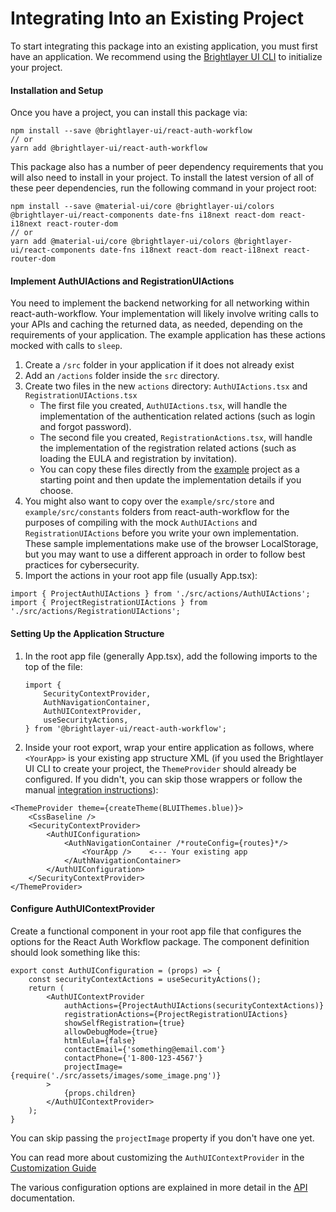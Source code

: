 # Integrating Into an Existing Project

To start integrating this package into an existing application, you must first have an application. We recommend using the [Brightlayer UI CLI](https://www.npmjs.com/package/@brightlayer-ui/cli) to initialize your project. 


#### Installation and Setup

Once you have a project, you can install this package via:
```shell
npm install --save @brightlayer-ui/react-auth-workflow
// or
yarn add @brightlayer-ui/react-auth-workflow
```

This package also has a number of peer dependency requirements that you will also need to install in your project. To install the latest version of all of these peer dependencies, run the following command in your project root:
```
npm install --save @material-ui/core @brightlayer-ui/colors @brightlayer-ui/react-components date-fns i18next react-dom react-i18next react-router-dom
// or
yarn add @material-ui/core @brightlayer-ui/colors @brightlayer-ui/react-components date-fns i18next react-dom react-i18next react-router-dom
```

#### Implement AuthUIActions and RegistrationUIActions

You need to implement the backend networking for all networking within react-auth-workflow. Your implementation will likely involve writing calls to your APIs and caching the returned data, as needed, depending on the requirements of your application. The example application has these actions mocked with calls to `sleep`.

1. Create a `/src` folder in your application if it does not already exist
2. Add an `/actions` folder inside the `src` directory.
3. Create two files in the new `actions` directory: `AuthUIActions.tsx` and `RegistrationUIActions.tsx`
    - The first file you created, `AuthUIActions.tsx`, will handle the implementation of the authentication related actions (such as login and forgot password).
    - The second file you created, `RegistrationActions.tsx`, will handle the implementation of the registration related actions (such as loading the EULA and registration by invitation).
    - You can copy these files directly from the [example](https://github.com/brightlayer-ui/react-workflows/tree/master/login-workflow/example) project as a starting point and then update the implementation details if you choose.
4. You might also want to copy over the `example/src/store` and `example/src/constants` folders from react-auth-workflow for the purposes of compiling with the mock `AuthUIActions` and `RegistrationUIActions` before you write your own implementation. These sample implementations make use of the browser LocalStorage, but you may want to use a different approach in order to follow best practices for cybersecurity.
5. Import the actions in your root app file (usually App.tsx):
```
import { ProjectAuthUIActions } from './src/actions/AuthUIActions';
import { ProjectRegistrationUIActions } from './src/actions/RegistrationUIActions';
```


#### Setting Up the Application Structure

1. In the root app file (generally App.tsx), add the following imports to the top of the file:

    ```tsx
    import {
        SecurityContextProvider,
        AuthNavigationContainer,
        AuthUIContextProvider,
        useSecurityActions,
    } from '@brightlayer-ui/react-auth-workflow';
    ```
2. Inside your root export, wrap your entire application as follows, where `<YourApp>` is your existing app structure XML (if you used the Brightlayer UI CLI to create your project, the `ThemeProvider` should already be configured. If you didn't, you can skip those wrappers or follow the manual [integration instructions](https://brightlayer-ui.github.io/development/frameworks-web/react)):

```tsx
<ThemeProvider theme={createTheme(BLUIThemes.blue)}>
    <CssBaseline />
    <SecurityContextProvider>
        <AuthUIConfiguration>
            <AuthNavigationContainer /*routeConfig={routes}*/>
                <YourApp />    <--- Your existing app
            </AuthNavigationContainer>
        </AuthUIConfiguration>
    </SecurityContextProvider>
</ThemeProvider>
``` 


#### Configure AuthUIContextProvider

Create a functional component in your root app file that configures the options for the React Auth Workflow package. The component definition should look something like this:

```tsx
export const AuthUIConfiguration = (props) => {
    const securityContextActions = useSecurityActions();
    return (
        <AuthUIContextProvider
            authActions={ProjectAuthUIActions(securityContextActions)}
            registrationActions={ProjectRegistrationUIActions}
            showSelfRegistration={true}
            allowDebugMode={true}
            htmlEula={false}
            contactEmail={'something@email.com'}
            contactPhone={'1-800-123-4567'}
            projectImage={require('./src/assets/images/some_image.png')}
        >
            {props.children}
        </AuthUIContextProvider>
    );
}
```
You can skip passing the `projectImage` property if you don't have one yet.

You can read more about customizing the `AuthUIContextProvider` in the [Customization Guide](https://github.com/brightlayer-ui/react-workflows/tree/master/login-workflow/docs/customization.md) 

The various configuration options are explained in more detail in the [API](https://github.com/brightlayer-ui/react-workflows/tree/master/login-workflow/docs/API.md) documentation.
